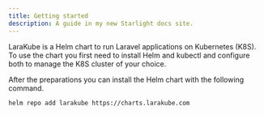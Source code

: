 ```yaml
---
title: Getting started
description: A guide in my new Starlight docs site.
---
```


LaraKube is a Helm chart to run Laravel applications on Kubernetes (K8S).
To use the chart you first need to install Helm and kubectl and configure both to manage the K8S cluster of your choice.

After the preparations you can install the Helm chart with the following command.

```bash
helm repo add larakube https://charts.larakube.com
```


